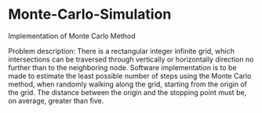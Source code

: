 # Monte-Carlo-Simulation
Implementation of Monte Carlo Method 

Problem description:
There is a rectangular integer infinite grid, which intersections can be traversed through vertically or horizontally direction no further than to the neighboring node.
Software implementation is to be made to estimate the least possible number of steps using the Monte Carlo method, when randomly walking along the grid, starting from 
the origin of the grid. The distance between the origin and the stopping point must be, on average, greater than five.
